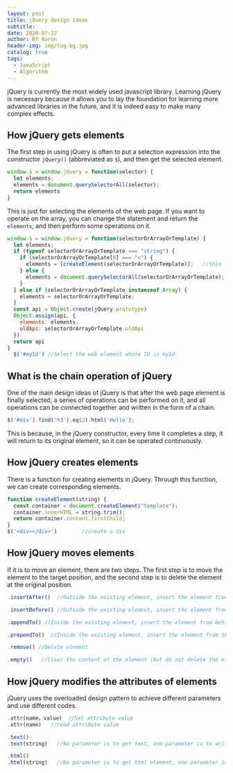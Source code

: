 ```yaml
---
layout: post
title: jQuery design ideas
subtitle:
date: 2020-07-22
author: BY Aaron
header-img: img/tag-bg.jpg
catalog: true
tags:
  - JavaScript
  - Algorithm
---
```

jQuery is currently the most widely used javascript library. Learning jQuery is necessary because it allows you to lay the foundation for learning more advanced libraries in the future, and it is indeed easy to make many complex effects.

## How jQuery gets elements 

The first step in using jQuery is often to put a selection expression into the constructor `jQuery()` (abbreviated as `$`), and then get the selected element.

```javascript
window.$ = window.jQuery = function(selector) {
  let elements;
  elements = document.querySelectorAll(selector);
  return elements
}
```

This is just for selecting the elements of the web page. If you want to operate on the array, you can change the statement and return the `elements`, and then perform some operations on it.

```javascript
window.$ = window.jQuery = function(selectorOrArrayOrTemplate) {
  let elements;
  if (typeof selectorOrArrayOrTemplate === "string") {
    if (selectorOrArrayOrTemplate[0] === "<") {
      elements = [createElement(selectorOrArrayOrTemplate)];   //this function we don't achieve in here, it will be complete next
    } else {
      elements = document.querySelectorAll(selectorOrArrayOrTemplate);
    }
  } else if (selectorOrArrayOrTemplate instanceof Array) {
    elements = selectorOrArrayOrTemplate;
  }
  const api = Object.create(jQuery.prototype)
  Object.assign(api, {
    elements: elements,
    oldApi: selectorOrArrayOrTemplate.oldApi
  })
  return api
}
  $('#myId') //Select the web element whose ID is myId
```

## What is the chain operation of jQuery

One of the main design ideas of jQuery is that after the web page element is finally selected, a series of operations can be performed on it, and all operations can be connected together and written in the form of a chain.

```javascript
$('#div').find('h3').eq(2).html('Hello');
```

This is because, in the jQuery constructor, every time it completes a step, it will return to its original element, so it can be operated continuously.

## How jQuery creates elements

There is a function for creating elements in jQuery. Through this function, we can create corresponding elements.

```javascript
function createElement(string) {
  const container = document.createElement("template");
  container.innerHTML = string.trim();
  return container.content.firstChild;
}
$('<div></div>')        //create a div
```

## How jQuery moves elements

If it is to move an element, there are two steps. The first step is to move the element to the target position, and the second step is to delete the element at the original position.

```javascript
.insertAfter()  //Outside the existing element, insert the element from behind

.insertBefore() //Outside the existing element, insert the element from the front

.appendTo() //Inside the existing element, insert the element from behind

.prependTo()  //Inside the existing element, insert the element from the front

.remove() //Delete element

.empty()   //Clear the content of the element (but do not delete the element)
```

## How jQuery modifies the attributes of elements

jQuery uses the overloaded design pattern to achieve different parameters and use different codes.

```javascript
.attr(name，value)  //Set attribute value
.attr(name)   //read attribute value

.text()
.text(string)   //No parameter is to get text, one parameter is to write text

.html()
.html(string)   //No parameter is to get html element, one parameter is to write html element
```
